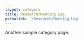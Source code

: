 ```yaml
---
layout: category
title: Research/Meeting Log
permalink: '/Research/Meeting Log'
---
```


Another sample category page.
